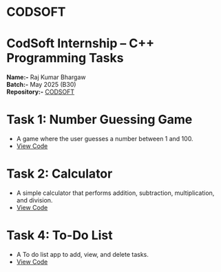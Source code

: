# CODSOFT
# CodSoft Internship – C++ Programming Tasks

**Name:-** Raj Kumar Bhargaw  
**Batch:-** May 2025 (B30)  
**Repository:-** [CODSOFT](https://github.com/Bhargaw-code/CODSOFT)  

# Task 1: Number Guessing Game
- A game where the user guesses a number between 1 and 100.
- [View Code](https://github.com/Bhargaw-code/CODSOFT/blob/main/guessnumber.cpp)

# Task 2: Calculator
- A simple calculator that performs addition, subtraction, multiplication, and division.
- [View Code](https://github.com/Bhargaw-code/CODSOFT/blob/main/calculator.cpp)

# Task 4: To-Do List
- A To do list app to add, view, and delete tasks.
- [View Code](https://github.com/Bhargaw-code/CODSOFT/blob/main/to_do_list.cpp)
